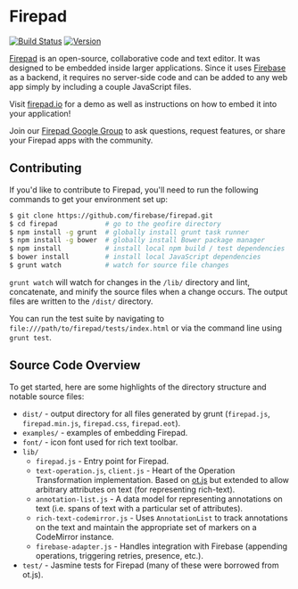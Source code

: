 # Firepad

[![Build Status](https://travis-ci.org/firebase/firepad.svg?branch=master)](https://travis-ci.org/firebase/firepad)
[![Version](https://badge.fury.io/gh/firebase%2Ffirepad.svg)](http://badge.fury.io/gh/firebase%2Ffirepad)

[Firepad](http://www.firepad.io/) is an open-source, collaborative code and text editor. It was
designed to be embedded inside larger applications. Since it uses
[Firebase](https://www.firebase.com/?utm_source=firepad) as a backend, it requires no server-side
code and can be added to any web app simply by including a couple JavaScript files.

Visit [firepad.io](http://www.firepad.io/) for a demo as well as instructions on how to embed it
into your application!

Join our [Firepad Google Group](https://groups.google.com/forum/#!forum/firepad-io) to ask
questions, request features, or share your Firepad apps with the community.


## Contributing

If you'd like to contribute to Firepad, you'll need to run the following commands to get your
environment set up:

```bash
$ git clone https://github.com/firebase/firepad.git
$ cd firepad            # go to the geofire directory
$ npm install -g grunt  # globally install grunt task runner
$ npm install -g bower  # globally install Bower package manager
$ npm install           # install local npm build / test dependencies
$ bower install         # install local JavaScript dependencies
$ grunt watch           # watch for source file changes
```

`grunt watch` will watch for changes in the `/lib/` directory and lint, concatenate, and minify the
source files when a change occurs. The output files are written to the `/dist/` directory.

You can run the test suite by navigating to `file:///path/to/firepad/tests/index.html` or via the
command line using `grunt test`.


## Source Code Overview

To get started, here are some highlights of the directory structure and notable source files:

* `dist/` - output directory for all files generated by grunt (`firepad.js`, `firepad.min.js`, `firepad.css`, `firepad.eot`).
* `examples/` - examples of embedding Firepad.
* `font/` - icon font used for rich text toolbar.
* `lib/`
    * `firepad.js` - Entry point for Firepad.
    * `text-operation.js`, `client.js` - Heart of the Operation Transformation implementation.  Based on
      [ot.js](https://github.com/Operational-Transformation/ot.js/) but extended to allow arbitrary
      attributes on text (for representing rich-text).
    * `annotation-list.js` - A data model for representing annotations on text (i.e. spans of text with a particular
      set of attributes).
    * `rich-text-codemirror.js` - Uses `AnnotationList` to track annotations on the text and maintain the appropriate
      set of markers on a CodeMirror instance.
    * `firebase-adapter.js` - Handles integration with Firebase (appending operations, triggering retries,
      presence, etc.).
* `test/` - Jasmine tests for Firepad (many of these were borrowed from ot.js).
